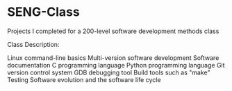 # SENG-Class
Projects I completed for a 200-level software development methods class

Class Description:

  Linux command-line basics
  Multi-version software development
  Software documentation
  C programming language
  Python programming language
  Git version control system
  GDB debugging tool
  Build tools such as "make"
  Testing
  Software evolution and the software life cycle
